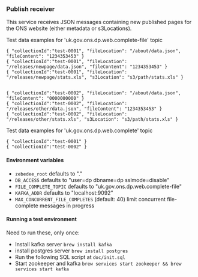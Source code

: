 ### Publish receiver

This service receives JSON messages containing new published pages for
the ONS website (either metadata or s3Locations).

Test data examples for 'uk.gov.ons.dp.web.complete-file' topic
```
{ "collectionId":"test-0001", "fileLocation": "/about/data.json", "fileContent": "1234353453" }
{ "collectionId":"test-0001", "fileLocation": "/releases/newpage/data.json", "fileContent": "1234353453" }
{ "collectionId":"test-0001", "fileLocation": "/releases/newpage/stats.xls", "s3Location": "s3/path/stats.xls" }


{ "collectionId":"test-0002", "fileLocation": "/about/data.json", "fileContent": "0000000000" }
{ "collectionId":"test-0002", "fileLocation": "/releases/other/data.json", "fileContent": "1234353453" }
{ "collectionId":"test-0002", "fileLocation": "/releases/other/stats.xls", "s3Location": "s3/path/stats.xls" }
```

Test data examples for 'uk.gov.ons.dp.web.complete' topic
```
{ "collectionId":"test-0001" }
{ "collectionId":"test-0002" }
```

#### Environment variables
* `zebedee_root` defaults to "."
* `DB_ACCESS` defaults to "user=dp dbname=dp sslmode=disable"
* `FILE_COMPLETE_TOPIC` defaults to "uk.gov.ons.dp.web.complete-file"
* `KAFKA_ADDR` defaults to "localhost:9092"
* `MAX_CONCURRENT_FILE_COMPLETES` (default: 40) limit concurrent file-complete messages in progress

#### Running a test environment

Need to run these, only once:
* Install kafka server ```brew install kafka```
* install postgres server ```brew install postgres```
* Run the following SQL script at `doc/init.sql`
* Start zookeeper and kafka ```brew services start zookeeper && brew services start kafka```

